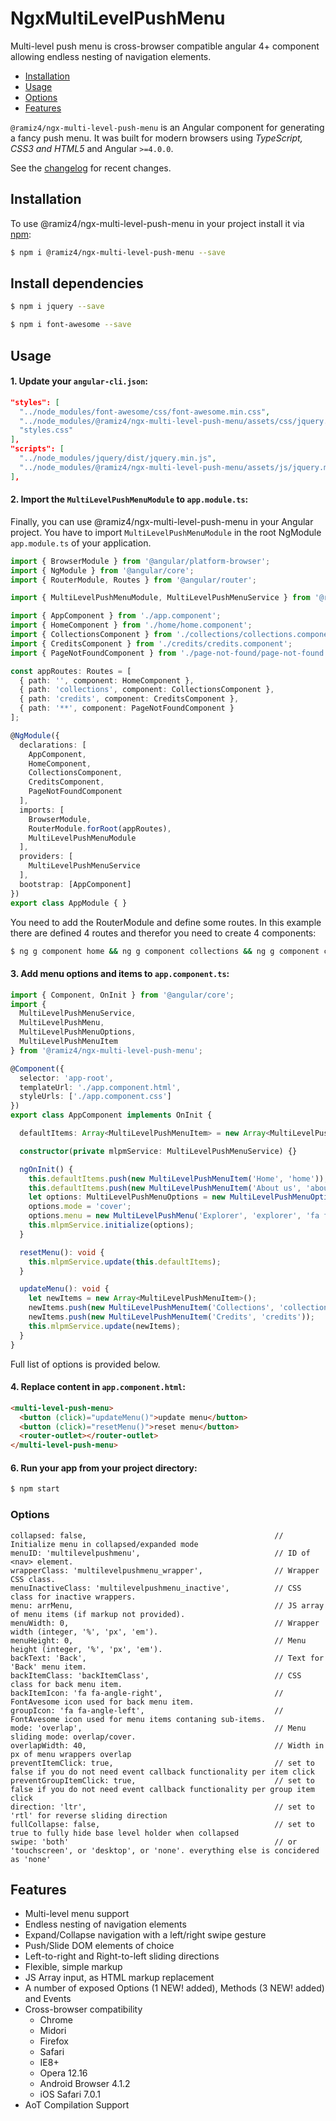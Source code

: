 # NgxMultiLevelPushMenu

Multi-level push menu is cross-browser compatible angular 4+ component allowing endless nesting of navigation elements.

* [Installation](#installation)
* [Usage](#usage)
* [Options](#options)
* [Features](#features)

`@ramiz4/ngx-multi-level-push-menu` is an Angular component for generating a fancy push menu. It was built for modern browsers using _TypeScript, CSS3 and HTML5_ and Angular `>=4.0.0`.

See the [changelog](https://github.com/ramiz4/ngx-multi-level-push-menu/releases) for recent changes.


## Installation
To use @ramiz4/ngx-multi-level-push-menu in your project install it via [npm](https://www.npmjs.com/package/@ramiz4/ngx-multi-level-push-menu):
```bash
$ npm i @ramiz4/ngx-multi-level-push-menu --save
```

## Install dependencies
```bash
$ npm i jquery --save
```

```bash
$ npm i font-awesome --save
```

## Usage

#### 1. Update your `angular-cli.json`:
```json
"styles": [
  "../node_modules/font-awesome/css/font-awesome.min.css",
  "../node_modules/@ramiz4/ngx-multi-level-push-menu/assets/css/jquery.multilevelpushmenu.min.css",
  "styles.css"
],
"scripts": [
  "../node_modules/jquery/dist/jquery.min.js",
  "../node_modules/@ramiz4/ngx-multi-level-push-menu/assets/js/jquery.multilevelpushmenu.min.js"
],
```

#### 2. Import the `MultiLevelPushMenuModule` to `app.module.ts`:
Finally, you can use @ramiz4/ngx-multi-level-push-menu in your Angular project. You have to import `MultiLevelPushMenuModule` in the root NgModule `app.module.ts` of your application.

```ts
import { BrowserModule } from '@angular/platform-browser';
import { NgModule } from '@angular/core';
import { RouterModule, Routes } from '@angular/router';

import { MultiLevelPushMenuModule, MultiLevelPushMenuService } from '@ramiz4/ngx-multi-level-push-menu';

import { AppComponent } from './app.component';
import { HomeComponent } from './home/home.component';
import { CollectionsComponent } from './collections/collections.component';
import { CreditsComponent } from './credits/credits.component';
import { PageNotFoundComponent } from './page-not-found/page-not-found.component';

const appRoutes: Routes = [
  { path: '', component: HomeComponent },
  { path: 'collections', component: CollectionsComponent },
  { path: 'credits', component: CreditsComponent },
  { path: '**', component: PageNotFoundComponent }
];

@NgModule({
  declarations: [
    AppComponent,
    HomeComponent,
    CollectionsComponent,
    CreditsComponent,
    PageNotFoundComponent
  ],
  imports: [
    BrowserModule,
    RouterModule.forRoot(appRoutes),
    MultiLevelPushMenuModule
  ],
  providers: [
    MultiLevelPushMenuService
  ],
  bootstrap: [AppComponent]
})
export class AppModule { }
```

You need to add the RouterModule and define some routes. In this example there are defined 4 routes and therefor you need to create 4 components:

```bash
$ ng g component home && ng g component collections && ng g component credits && ng g component page-not-found
```

#### 3. Add menu options and items to `app.component.ts`:
```ts
import { Component, OnInit } from '@angular/core';
import { 
  MultiLevelPushMenuService, 
  MultiLevelPushMenu, 
  MultiLevelPushMenuOptions, 
  MultiLevelPushMenuItem 
} from '@ramiz4/ngx-multi-level-push-menu';

@Component({
  selector: 'app-root',
  templateUrl: './app.component.html',
  styleUrls: ['./app.component.css']
})
export class AppComponent implements OnInit {

  defaultItems: Array<MultiLevelPushMenuItem> = new Array<MultiLevelPushMenuItem>();

  constructor(private mlpmService: MultiLevelPushMenuService) {}

  ngOnInit() {
    this.defaultItems.push(new MultiLevelPushMenuItem('Home', 'home'));
    this.defaultItems.push(new MultiLevelPushMenuItem('About us', 'about-us'));
    let options: MultiLevelPushMenuOptions = new MultiLevelPushMenuOptions();
    options.mode = 'cover';
    options.menu = new MultiLevelPushMenu('Explorer', 'explorer', 'fa fa-reorder', this.defaultItems);
    this.mlpmService.initialize(options);
  }

  resetMenu(): void {
    this.mlpmService.update(this.defaultItems);
  }

  updateMenu(): void {
    let newItems = new Array<MultiLevelPushMenuItem>();
    newItems.push(new MultiLevelPushMenuItem('Collections', 'collections'));
    newItems.push(new MultiLevelPushMenuItem('Credits', 'credits'));
    this.mlpmService.update(newItems);
  }
}
```
Full list of options is provided below.

#### 4. Replace content in `app.component.html`:
```html
<multi-level-push-menu>
  <button (click)="updateMenu()">update menu</button>
  <button (click)="resetMenu()">reset menu</button>
  <router-outlet></router-outlet>
</multi-level-push-menu>
```


#### 6. Run your app from your project directory:
```bash
$ npm start
```

### Options

    collapsed: false,                                          // Initialize menu in collapsed/expanded mode
    menuID: 'multilevelpushmenu',                              // ID of <nav> element.
    wrapperClass: 'multilevelpushmenu_wrapper',                // Wrapper CSS class.
    menuInactiveClass: 'multilevelpushmenu_inactive',          // CSS class for inactive wrappers.
    menu: arrMenu,                                             // JS array of menu items (if markup not provided).
    menuWidth: 0,                                              // Wrapper width (integer, '%', 'px', 'em').
    menuHeight: 0,                                             // Menu height (integer, '%', 'px', 'em').
    backText: 'Back',                                          // Text for 'Back' menu item.
    backItemClass: 'backItemClass',                            // CSS class for back menu item.
    backItemIcon: 'fa fa-angle-right',                         // FontAvesome icon used for back menu item.
    groupIcon: 'fa fa-angle-left',                             // FontAvesome icon used for menu items contaning sub-items.
    mode: 'overlap',                                           // Menu sliding mode: overlap/cover.
    overlapWidth: 40,                                          // Width in px of menu wrappers overlap
    preventItemClick: true,                                    // set to false if you do not need event callback functionality per item click
    preventGroupItemClick: true,                               // set to false if you do not need event callback functionality per group item click
    direction: 'ltr',                                          // set to 'rtl' for reverse sliding direction
    fullCollapse: false,                                       // set to true to fully hide base level holder when collapsed
    swipe: 'both'                                              // or 'touchscreen', or 'desktop', or 'none'. everything else is concidered as 'none'


## Features
- Multi-level menu support
- Endless nesting of navigation elements
- Expand/Collapse navigation with a left/right swipe gesture
- Push/Slide DOM elements of choice
- Left-to-right and Right-to-left sliding directions
- Flexible, simple markup
- JS Array input, as HTML markup replacement
- A number of exposed Options (1 NEW! added), Methods (3 NEW! added) and Events
- Cross-browser compatibility
    - Chrome
    - Midori
    - Firefox
    - Safari
    - IE8+
    - Opera 12.16
    - Android Browser 4.1.2
    - iOS Safari 7.0.1
- AoT Compilation Support

